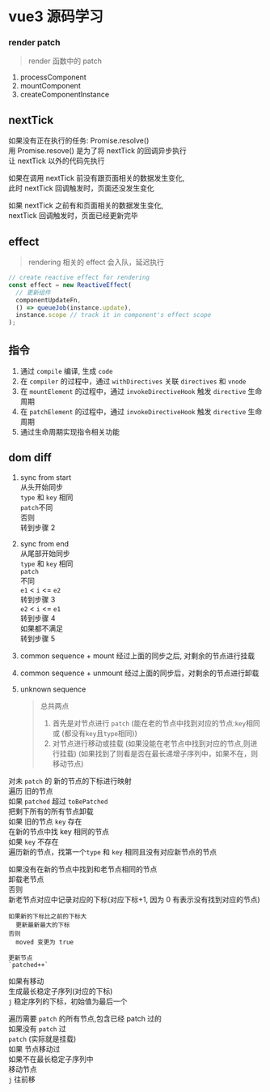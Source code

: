 # vue3 源码学习

### render patch

> render 函数中的 patch

1. processComponent
2. mountComponent
3. createComponentInstance

## nextTick

如果没有正在执行的任务: Promise.resolve()  
用 Promise.resove() 是为了将 nextTick 的回调异步执行  
让 nextTick 以外的代码先执行

如果在调用 nextTick 前没有跟页面相关的数据发生变化,  
此时 nextTick 回调触发时，页面还没发生变化

如果 nextTick 之前有和页面相关的数据发生变化,  
nextTick 回调触发时，页面已经更新完毕

## effect

> rendering 相关的 effect 会入队，延迟执行

```typescript
// create reactive effect for rendering
const effect = new ReactiveEffect(
  // 更新组件
  componentUpdateFn,
  () => queueJob(instance.update),
  instance.scope // track it in component's effect scope
);
```

## 指令

1. 通过 `compile` 编译, 生成 `code`
2. 在 `compiler` 的过程中，通过 `withDirectives` 关联 `directives` 和 `vnode`
3. 在 `mountElement` 的过程中，通过 `invokeDirectiveHook` 触发 `directive` 生命周期
4. 在 `patchElement` 的过程中，通过 `invokeDirectiveHook` 触发 `directive` 生命周期
5. 通过生命周期实现指令相关功能

## dom diff

<!--
1. 生成 `subTree`, `patch` `prevTree` 和 `nextTree`
2. `isSameVNodeType` 判断 type 和 key 是否相同
3.
-->

1. sync from start  
   从头开始同步  
    `type` 和 `key` 相同  
    `patch`不同  
    否则  
    转到步骤 2

2. sync from end  
   从尾部开始同步  
    `type` 和 `key` 相同  
    `patch`  
    不同  
    `e1` < `i` <= `e2`  
    转到步骤 3  
    `e2` < `i` <= `e1`  
    转到步骤 4  
    如果都不满足  
    转到步骤 5

3. common sequence + mount
   经过上面的同步之后,
   对剩余的节点进行挂载

4. common sequence + unmount
   经过上面的同步后，对剩余的节点进行卸载

5. unknown sequence
   > 总共两点
   >
   > 1. 首先是对节点进行 `patch`
   >    (能在老的节点中找到对应的节点:`key`相同 或 (都没有`key`且`type`相同))
   > 2. 对节点进行移动或挂载
   >    (如果没能在老节点中找到对应的节点,则进行挂载)
   >    (如果找到了则看是否在最长递增子序列中，如果不在，则移动节点)

对未 `patch` 的 新的节点的下标进行映射  
遍历 旧的节点  
 如果 `patched` 超过 `toBePatched`  
 把剩下所有的所有节点卸载  
 如果 旧的节点 `key` 存在  
 在新的节点中找 key 相同的节点  
 如果 `key` 不存在  
 遍历新的节点，找第一个`type` 和 `key` 相同且没有对应新节点的节点

如果没有在新的节点中找到和老节点相同的节点  
 卸载老节点  
 否则  
 新老节点对应中记录对应的下标(对应下标+1, 因为 0 有表示没有找到对应的节点)

    如果新的下标比之前的下标大
      更新最新最大的下标
    否则
      moved 变更为 true

    更新节点
    `patched++`

如果有移动  
 生成最长稳定子序列(对应的下标)  
`j` 稳定序列的下标，初始值为最后一个

遍历需要 `patch` 的所有节点,包含已经 patch 过的  
 如果没有 `patch` 过  
 `patch` (实际就是挂载)  
 如果 节点移动过  
 如果不在最长稳定子序列中  
 移动节点  
 `j` 往前移
